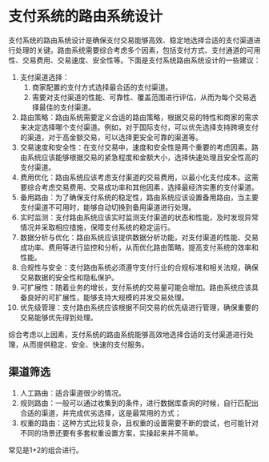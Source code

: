 # 支付系统的路由系统设计

支付系统的路由系统设计是确保支付交易能够高效、稳定地选择合适的支付渠道进行处理的关键。路由系统需要综合考虑多个因素，包括支付方式、支付通道的可用性、交易费用、交易速度、安全性等。下面是支付系统路由系统设计的一些建议：

1. 支付渠道选择：
   1. 商家配置的支付方式选择最合适的支付渠道。
   2. 需要对支付渠道的性能、可靠性、覆盖范围进行评估，从而为每个交易选择最佳的支付渠道。
2. 路由策略：路由系统需要定义合适的路由策略，根据交易的特性和商家的需求来决定选择哪个支付渠道。例如，对于国际支付，可以优先选择支持跨境支付的渠道，对于高金额交易，可以选择更安全可靠的渠道等。
3. 交易速度和安全性：在支付交易中，速度和安全性是两个重要的考虑因素。路由系统应该能够根据交易的紧急程度和金额大小，选择快速处理且安全性高的支付渠道。
4. 费用优化：路由系统应该考虑支付渠道的交易费用，以最小化支付成本。这需要综合考虑交易费用、交易成功率和其他因素，选择最经济实惠的支付渠道。
5. 备用路由：为了确保支付系统的稳定性，路由系统应该设置备用路由，当主要支付渠道不可用时，能够自动切换到备用渠道进行处理。
6. 实时监测：支付路由系统应该实时监测支付渠道的状态和性能，及时发现异常情况并采取相应措施，保障支付系统的稳定运行。
7. 数据分析与优化：路由系统应该提供数据分析功能，对支付渠道的性能、交易成功率、费用等进行监控和分析，从而优化路由策略，提高支付系统的效率和性能。
8. 合规性与安全：支付路由系统必须遵守支付行业的合规标准和相关法规，确保交易数据的安全性和隐私保护。
9. 可扩展性：随着业务的增长，支付系统的交易量可能会增加。路由系统应该具备良好的可扩展性，能够支持大规模的并发交易处理。
10. 优先级管理：支付路由系统应该根据不同交易的优先级进行管理，确保重要的交易能够优先得到处理。

综合考虑以上因素，支付系统的路由系统能够高效地选择合适的支付渠道进行处理，从而提供稳定、安全、快速的支付服务。

## 渠道筛选

1. 人工路由：适合渠道很少的情况。
2. 规则路由：一般可以通过收集到的条件，进行数据库查询的时候，自行匹配出合适的渠道，并完成优劣选择，这是最常用的方式；
3. 权重的路由：这种方式比较复杂，且权重的设置需要不断的尝试，也可能针对不同的场景还要有多套权重设置方案，实操起来并不简单。

常见是1+2的组合进行。

